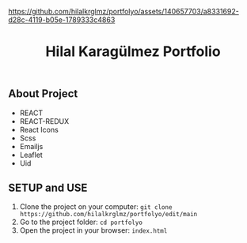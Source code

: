 
https://github.com/hilalkrglmz/portfolyo/assets/140657703/a8331692-d28c-4119-b05e-1789333c4863

<!DOCTYPE html>
<html lang="en">
<head>
    <meta charset="UTF-8">
    <meta name="viewport" content="width=device-width, initial-scale=1.0">
</head>
<body>
    <header>
        <h1> Hilal Karagülmez Portfolio </h1>
    </header>
    <div class="container">
        <h2>About Project</h2>
            <ul>
                <li>REACT</li>
                <li>REACT-REDUX</li>
                <li>React Icons</li>
                <li>Scss</li>
                <li>Emailjs</li>
                <li>Leaflet</li>
                <li>Uid</li>
            </ul>
            <h2>SETUP and USE</h2>
        <ol>
            <li>Clone the project on your computer: <code>git clone https://github.com/hilalkrglmz/portfolyo/edit/main</code></li>
            <li>Go to the project folder: <code>cd portfolyo</code></li>
            <li>Open the project in your browser: <code>index.html</code></li>
        </ol>
    </div>
</body>
</html>
